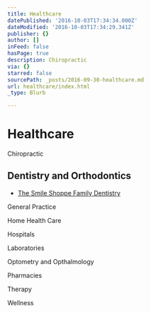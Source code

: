 ```yaml
---
title: Healthcare
datePublished: '2016-10-03T17:34:34.000Z'
dateModified: '2016-10-03T17:34:29.341Z'
publisher: {}
author: []
inFeed: false
hasPage: true
description: Chiropractic
via: {}
starred: false
sourcePath: _posts/2016-09-30-healthcare.md
url: healthcare/index.html
_type: Blurb

---
```

# Healthcare

Chiropractic

## Dentistry and Orthodontics

* [The Smile Shoppe Family Dentistry][0]

General Practice

Home Health Care

Hospitals

Laboratories

Optometry and Opthalmology

Pharmacies

Therapy

Wellness

[0]: https://www.facebook.com/thesmileshoppe/ "The Smile Shoppe"